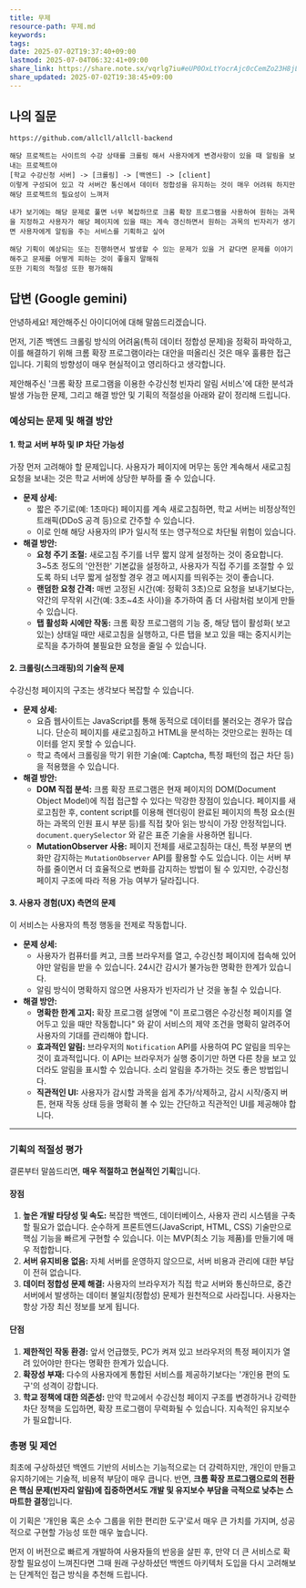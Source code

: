 ```yaml
---
title: 무제
resource-path: 무제.md
keywords:
tags:
date: 2025-07-02T19:37:40+09:00
lastmod: 2025-07-04T06:32:41+09:00
share_link: https://share.note.sx/vqrlg7iu#eUP0OxLtYocrAjc0cCemZo23H8jLDRqHCu68WCvuWDE
share_updated: 2025-07-02T19:38:45+09:00
---
```

## 나의 질문

```
https://github.com/allcll/allcll-backend

해당 프로젝트는 사이트의 수강 상태를 크롤링 해서 사용자에게 변경사항이 있을 때 알림을 보내는 프로젝트야
[학교 수강신청 서버] -> [크롤링] -> [백엔드] -> [client]
이렇게 구성되어 있고 각 서버간 통신에서 데이터 정합성을 유지하는 것이 매우 어려워 하지만 해당 프로젝트의 필요성이 느껴저

내가 보기에는 해당 문제로 풀면 너무 복잡하므로 크롬 확장 프로그램을 사용하여 원하는 과목을 지정하고 사용자가 해당 페이지에 있을 때는 계속 갱신하면서 원하는 과목의 빈자리가 생기면 사용자에게 알림을 주는 서비스를 기획하고 싶어

해당 기획이 예상되는 또는 진행하면서 발생할 수 있는 문제가 있을 거 같다면 문제를 이야기해주고 문제를 어떻게 피하는 것이 좋을지 말해줘
또한 기획의 적절성 또한 평가해줘
```

## 답변 (Google gemini)

안녕하세요! 제안해주신 아이디어에 대해 말씀드리겠습니다.

먼저, 기존 백엔드 크롤링 방식의 어려움(특히 데이터 정합성 문제)을 정확히 파악하고, 이를 해결하기 위해 크롬 확장 프로그램이라는 대안을 떠올리신 것은 매우 훌륭한 접근입니다. 기획의 방향성이 매우 현실적이고 영리하다고 생각합니다.

제안해주신 '크롬 확장 프로그램을 이용한 수강신청 빈자리 알림 서비스'에 대한 분석과 발생 가능한 문제, 그리고 해결 방안 및 기획의 적절성을 아래와 같이 정리해 드립니다.

### 예상되는 문제 및 해결 방안

#### 1. 학교 서버 부하 및 IP 차단 가능성
가장 먼저 고려해야 할 문제입니다. 사용자가 페이지에 머무는 동안 계속해서 새로고침 요청을 보내는 것은 학교 서버에 상당한 부하를 줄 수 있습니다.

*   **문제 상세:**
    *   짧은 주기로(예: 1초마다) 페이지를 계속 새로고침하면, 학교 서버는 비정상적인 트래픽(DDoS 공격 등)으로 간주할 수 있습니다.
    *   이로 인해 해당 사용자의 IP가 일시적 또는 영구적으로 차단될 위험이 있습니다.
*   **해결 방안:**
    *   **요청 주기 조절:** 새로고침 주기를 너무 짧지 않게 설정하는 것이 중요합니다. 3~5초 정도의 '안전한' 기본값을 설정하고, 사용자가 직접 주기를 조절할 수 있도록 하되 너무 짧게 설정할 경우 경고 메시지를 띄워주는 것이 좋습니다.
    *   **랜덤한 요청 간격:** 매번 고정된 시간(예: 정확히 3초)으로 요청을 보내기보다는, 약간의 무작위 시간(예: 3초~4초 사이)을 추가하여 좀 더 사람처럼 보이게 만들 수 있습니다.
    *   **탭 활성화 시에만 작동:** 크롬 확장 프로그램의 기능 중, 해당 탭이 활성화( 보고 있는) 상태일 때만 새로고침을 실행하고, 다른 탭을 보고 있을 때는 중지시키는 로직을 추가하여 불필요한 요청을 줄일 수 있습니다.

#### 2. 크롤링(스크래핑)의 기술적 문제
수강신청 페이지의 구조는 생각보다 복잡할 수 있습니다.

*   **문제 상세:**
    *   요즘 웹사이트는 JavaScript를 통해 동적으로 데이터를 불러오는 경우가 많습니다. 단순히 페이지를 새로고침하고 HTML을 분석하는 것만으로는 원하는 데이터를 얻지 못할 수 있습니다.
    *   학교 측에서 크롤링을 막기 위한 기술(예: Captcha, 특정 패턴의 접근 차단 등)을 적용했을 수 있습니다.
*   **해결 방안:**
    *   **DOM 직접 분석:** 크롬 확장 프로그램은 현재 페이지의 DOM(Document Object Model)에 직접 접근할 수 있다는 막강한 장점이 있습니다. 페이지를 새로고침한 후, content script를 이용해 렌더링이 완료된 페이지의 특정 요소(원하는 과목의 인원 표시 부분 등)를 직접 찾아 읽는 방식이 가장 안정적입니다. `document.querySelector` 와 같은 표준 기술을 사용하면 됩니다.
    *   **MutationObserver 사용:** 페이지 전체를 새로고침하는 대신, 특정 부분의 변화만 감지하는 `MutationObserver` API를 활용할 수도 있습니다. 이는 서버 부하를 줄이면서 더 효율적으로 변화를 감지하는 방법이 될 수 있지만, 수강신청 페이지 구조에 따라 적용 가능 여부가 달라집니다.

#### 3. 사용자 경험(UX) 측면의 문제
이 서비스는 사용자의 특정 행동을 전제로 작동합니다.

*   **문제 상세:**
    *   사용자가 컴퓨터를 켜고, 크롬 브라우저를 열고, 수강신청 페이지에 접속해 있어야만 알림을 받을 수 있습니다. 24시간 감시가 불가능한 명확한 한계가 있습니다.
    *   알림 방식이 명확하지 않으면 사용자가 빈자리가 난 것을 놓칠 수 있습니다.
*   **해결 방안:**
    *   **명확한 한계 고지:** 확장 프로그램 설명에 "이 프로그램은 수강신청 페이지를 열어두고 있을 때만 작동합니다" 와 같이 서비스의 제약 조건을 명확히 알려주어 사용자의 기대를 관리해야 합니다.
    *   **효과적인 알림:** 브라우저의 `Notification` API를 사용하여 PC 알림을 띄우는 것이 효과적입니다. 이 API는 브라우저가 실행 중이기만 하면 다른 창을 보고 있더라도 알림을 표시할 수 있습니다. 소리 알림을 추가하는 것도 좋은 방법입니다.
    *   **직관적인 UI:** 사용자가 감시할 과목을 쉽게 추가/삭제하고, 감시 시작/중지 버튼, 현재 작동 상태 등을 명확히 볼 수 있는 간단하고 직관적인 UI를 제공해야 합니다.

---

### 기획의 적절성 평가

결론부터 말씀드리면, **매우 적절하고 현실적인 기획**입니다.

#### 장점
1.  **높은 개발 타당성 및 속도:** 복잡한 백엔드, 데이터베이스, 사용자 관리 시스템을 구축할 필요가 없습니다. 순수하게 프론트엔드(JavaScript, HTML, CSS) 기술만으로 핵심 기능을 빠르게 구현할 수 있습니다. 이는 MVP(최소 기능 제품)를 만들기에 매우 적합합니다.
2.  **서버 유지비용 없음:** 자체 서버를 운영하지 않으므로, 서버 비용과 관리에 대한 부담이 전혀 없습니다.
3.  **데이터 정합성 문제 해결:** 사용자의 브라우저가 직접 학교 서버와 통신하므로, 중간 서버에서 발생하는 데이터 불일치(정합성) 문제가 원천적으로 사라집니다. 사용자는 항상 가장 최신 정보를 보게 됩니다.

#### 단점
1.  **제한적인 작동 환경:** 앞서 언급했듯, PC가 켜져 있고 브라우저의 특정 페이지가 열려 있어야만 한다는 명확한 한계가 있습니다.
2.  **확장성 부재:** 다수의 사용자에게 통합된 서비스를 제공하기보다는 '개인용 편의 도구'의 성격이 강합니다.
3.  **학교 정책에 대한 의존성:** 만약 학교에서 수강신청 페이지 구조를 변경하거나 강력한 차단 정책을 도입하면, 확장 프로그램이 무력화될 수 있습니다. 지속적인 유지보수가 필요합니다.

### 총평 및 제언

최초에 구상하셨던 백엔드 기반의 서비스는 기능적으로는 더 강력하지만, 개인이 만들고 유지하기에는 기술적, 비용적 부담이 매우 큽니다. 반면, **크롬 확장 프로그램으로의 전환은 핵심 문제(빈자리 알림)에 집중하면서도 개발 및 유지보수 부담을 극적으로 낮추는 스마트한 결정**입니다.

이 기획은 '개인용 혹은 소수 그룹을 위한 편리한 도구'로서 매우 큰 가치를 가지며, 성공적으로 구현할 가능성 또한 매우 높습니다.

먼저 이 버전으로 빠르게 개발하여 사용자들의 반응을 살핀 후, 만약 더 큰 서비스로 확장할 필요성이 느껴진다면 그때 원래 구상하셨던 백엔드 아키텍처 도입을 다시 고려해보는 단계적인 접근 방식을 추천해 드립니다.
